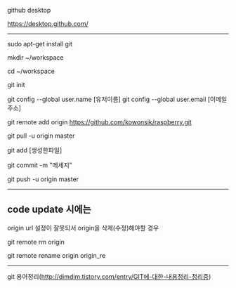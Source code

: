 github desktop

https://desktop.github.com/

----

sudo apt-get install git

mkdir ~/workspace

cd ~/workspace

git init

git config --global user.name [유저이름]
git config --global user.email [이메일주소]

git remote add origin https://github.com/kowonsik/raspberry.git

git pull -u origin master

git add [생성한파일]

git commit -m "메세지"

git push -u origin master


-----
code update 시에는
-----
origin url 설정이 잘못되서 origin을 삭제(수정)해야할 경우

git remote rm origin

git remote rename origin origin_re

----
git 용어정리(http://dimdim.tistory.com/entry/GIT에-대한-내용정리-정리중)
